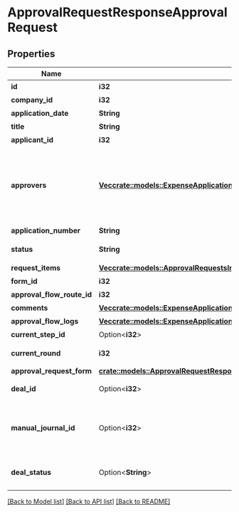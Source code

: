 # ApprovalRequestResponseApprovalRequest

## Properties

Name | Type | Description | Notes
------------ | ------------- | ------------- | -------------
**id** | **i32** | 各種申請ID | 
**company_id** | **i32** | 事業所ID | 
**application_date** | **String** | 申請日 (yyyy-mm-dd) | 
**title** | **String** | 申請タイトル | 
**applicant_id** | **i32** | 申請者のユーザーID | 
**approvers** | [**Vec<crate::models::ExpenseApplicationResponseExpenseApplicationApproversInner>**](expenseApplicationResponse_expense_application_approvers_inner.md) | 承認者（配列）   承認ステップのresource_typeがunspecified (指定なし)の場合はapproversはレスポンスに含まれません。   しかし、resource_typeがunspecifiedの承認ステップにおいて誰かが承認・却下・差し戻しのいずれかのアクションを取った後は、   approversはレスポンスに含まれるようになります。   その場合approversにはアクションを行ったステップのIDとアクションを行ったユーザーのIDが含まれます。 | 
**application_number** | **String** | 申請No. | 
**status** | **String** | 申請ステータス(draft:下書き, in_progress:申請中, approved:承認済, rejected:却下, feedback:差戻し) | 
**request_items** | [**Vec<crate::models::ApprovalRequestsIndexResponseApprovalRequestsInnerRequestItemsInner>**](approvalRequestsIndexResponse_approval_requests_inner_request_items_inner.md) | 各種申請の項目一覧（配列） | 
**form_id** | **i32** | 申請フォームID | 
**approval_flow_route_id** | **i32** | 申請経路ID | 
**comments** | [**Vec<crate::models::ExpenseApplicationResponseExpenseApplicationCommentsInner>**](expenseApplicationResponse_expense_application_comments_inner.md) | 各種申請のコメント一覧（配列） | 
**approval_flow_logs** | [**Vec<crate::models::ExpenseApplicationResponseExpenseApplicationApprovalFlowLogsInner>**](expenseApplicationResponse_expense_application_approval_flow_logs_inner.md) | 各種申請の承認履歴（配列） | 
**current_step_id** | Option<**i32**> | 現在承認ステップID | 
**current_round** | **i32** | 現在のround。差し戻し等により申請がstepの最初からやり直しになるとroundの値が増えます。 | 
**approval_request_form** | [**crate::models::ApprovalRequestResponseApprovalRequestApprovalRequestForm**](approvalRequestResponse_approval_request_approval_request_form.md) |  | 
**deal_id** | Option<**i32**> | 取引ID (申請ステータス:statusがapprovedで、取引が存在する時のみdeal_idが表示されます) | 
**manual_journal_id** | Option<**i32**> | 振替伝票のID (申請ステータス:statusがapprovedで、関連する振替伝票が存在する時のみmanual_journal_idが表示されます)  <a href=\"https://support.freee.co.jp/hc/ja/articles/115003827683-#5\" target=\"_blank\">承認された各種申請から支払依頼等を作成する</a>  | 
**deal_status** | Option<**String**> | 取引ステータス (申請ステータス:statusがapprovedで、取引が存在する時のみdeal_statusが表示されます settled:決済済み, unsettled:未決済) | 

[[Back to Model list]](../README.md#documentation-for-models) [[Back to API list]](../README.md#documentation-for-api-endpoints) [[Back to README]](../README.md)



